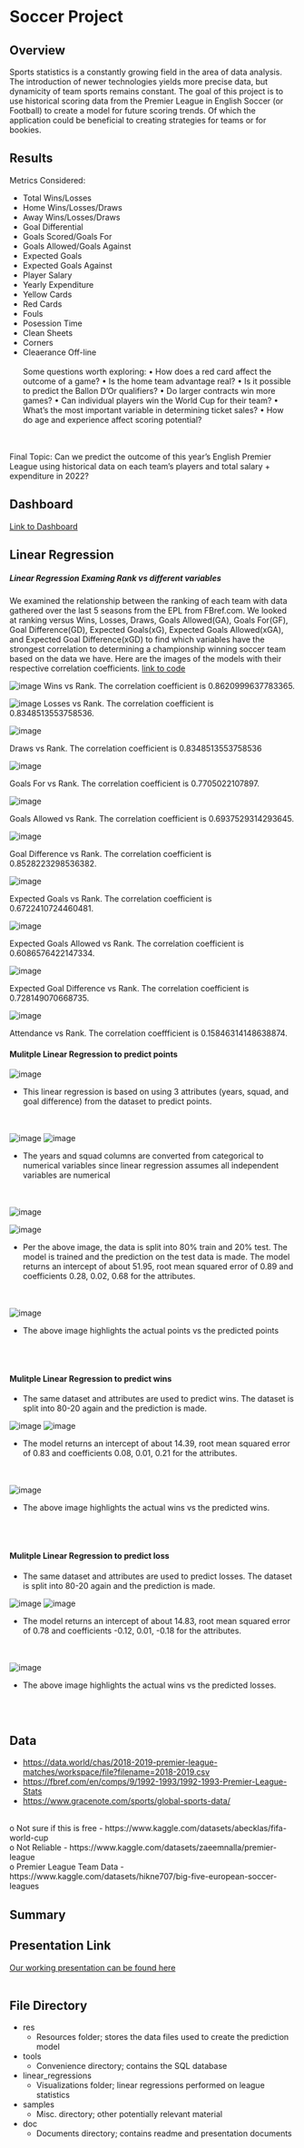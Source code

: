 # Soccer Project
## Overview
Sports statistics is a constantly growing field in the area of data analysis. The introduction of newer technologies yields more precise data, but dynamicity of team sports remains constant. The goal of this project is to use historical scoring data from the Premier League in English Soccer (or Football) to create a model for future scoring trends. Of which the application could be beneficial to creating strategies for teams or for bookies. 
## Results
Metrics Considered:
- Total Wins/Losses
- Home Wins/Losses/Draws
- Away Wins/Losses/Draws
- Goal Differential
- Goals Scored/Goals For
- Goals Allowed/Goals Against
- Expected Goals
- Expected Goals Against
- Player Salary
- Yearly Expenditure
- Yellow Cards
- Red Cards
- Fouls 
- Posession Time
- Clean Sheets
- Corners
- Cleaerance Off-line
<br/><br/>
Some questions worth exploring:
•	How does a red card affect the outcome of a game?
•	Is the home team advantage real?
•	Is it possible to predict the Ballon D’Or qualifiers?
•	Do larger contracts win more games?
•	Can individual players win the World Cup for their team?
•	What’s the most important variable in determining ticket sales?
•	How do age and experience affect scoring potential?

<br/><br/>
Final Topic: Can we predict the outcome of this year’s English Premier League using historical
data on each team’s players and total salary + expenditure in 2022?

## Dashboard
[Link to Dashboard](https://public.tableau.com/app/profile/edwin.yu7780/viz/EnglishPremierLeagueAnalytics/EPLAnalytics?publish=yes)

## Linear Regression

##### Linear Regression Examing Rank vs different variables

We examined the relationship between the ranking of each team with data gathered over the last 5 seasons from the EPL from FBref.com. We looked at ranking versus Wins, Losses, Draws, Goals Allowed(GA), Goals For(GF), Goal Difference(GD), Expected Goals(xG), Expected Goals Allowed(xGA), and Expected Goal Difference(xGD) to find which variables have the strongest correlation to determining a championship winning soccer team based on the data we have. Here are the images of the models with their respective correlation coefficients. [link to code](https://github.com/Trevor-Jackson94/soccer_project/tree/main/linear_regressions)

![image](https://github.com/Trevor-Jackson94/soccer_project/blob/5bb8234290b07a7417bf366ae9b33e79bfc40a63/images/Wins_linear_regression.png)
Wins vs Rank. The correlation coefficient is 0.8620999637783365.

![image](https://github.com/Trevor-Jackson94/soccer_project/blob/5bb8234290b07a7417bf366ae9b33e79bfc40a63/images/Losses_linear_regression.png)
Losses vs Rank. The correlation coefficient is 0.8348513553758536.

![image](https://github.com/Trevor-Jackson94/soccer_project/blob/5bb8234290b07a7417bf366ae9b33e79bfc40a63/images/Draws_linear_regression.png)

Draws vs Rank. The correlation coefficient is 0.8348513553758536

![image](https://github.com/Trevor-Jackson94/soccer_project/blob/5bb8234290b07a7417bf366ae9b33e79bfc40a63/images/GF_linear_regression.png)

Goals For vs Rank. The correlation coefficient is 0.7705022107897.

![image](https://github.com/Trevor-Jackson94/soccer_project/blob/5bb8234290b07a7417bf366ae9b33e79bfc40a63/images/GA_linear_regression.png)

Goals Allowed vs Rank. The correlation coefficient is 0.6937529314293645.

![image](https://github.com/Trevor-Jackson94/soccer_project/blob/5bb8234290b07a7417bf366ae9b33e79bfc40a63/images/GD_linear_regression.png)

Goal Difference vs Rank. The correlation coefficient is 0.8528223298536382.

![image](https://github.com/Trevor-Jackson94/soccer_project/blob/5bb8234290b07a7417bf366ae9b33e79bfc40a63/images/xG_linear_regression.png)

Expected Goals vs Rank. The correlation coefficient is 0.6722410724460481.

![image](https://github.com/Trevor-Jackson94/soccer_project/blob/5bb8234290b07a7417bf366ae9b33e79bfc40a63/images/xGA_linear_regression.png)

Expected Goals Allowed vs Rank. The correlation coefficient is 0.6086576422147334.

![image](https://github.com/Trevor-Jackson94/soccer_project/blob/5bb8234290b07a7417bf366ae9b33e79bfc40a63/images/xGD_linear_regression.png)

Expected Goal Difference vs Rank. The correlation coefficient is 0.728149070668735.

![image](https://github.com/Trevor-Jackson94/soccer_project/blob/b6235d0482080e0c49fb7024de9b288af2f1e2db/images/Attendance_linear_regression.png)

Attendance vs Rank. The correlation coeffficient is 0.15846314148638874.

#### Mulitple Linear Regression to predict points

![image](https://user-images.githubusercontent.com/102786356/189578018-a3e31e64-3b34-4f80-9400-52b7311c0b0f.png)

* This linear regression is based on using 3 attributes (years, squad, and goal difference) from the dataset to predict points. 

<br/><br/>
![image](https://user-images.githubusercontent.com/102786356/189578555-1411772d-94b2-43ec-9f5e-a053c908d0f2.png)
![image](https://user-images.githubusercontent.com/102786356/189578805-a3792d11-d7ca-4dbf-b755-530d49f30d9b.png)

* The years and squad columns are converted from categorical to numerical variables since linear regression assumes all independent variables are numerical

<br/><br/>
![image](https://user-images.githubusercontent.com/102786356/189579805-eb58cd04-9398-4f13-b815-730cf80211fd.png)

![image](https://user-images.githubusercontent.com/102786356/189579029-1b4d1df8-3ed0-48c0-b4e4-775a13dfecaa.png)

* Per the above image, the data is split into 80% train and 20% test. The model is trained and the prediction on the test data
is made. The model returns an intercept of about 51.95, root mean squared error of 0.89 and coefficients 0.28, 0.02, 0.68 for the attributes.

<br/><br/>
![image](https://user-images.githubusercontent.com/102786356/189579675-bc829ad9-3817-4e95-9ca3-1001325a5b1b.png)

* The above image highlights the actual points vs the predicted points 


<br/><br/>
#### Mulitple Linear Regression to predict wins
* The same dataset and attributes are used to predict wins. The dataset is split into 80-20 again and the prediction is made. 

![image](https://user-images.githubusercontent.com/102786356/189581047-f90e3d1c-8f76-42cd-944e-e3886e5b97bb.png)
![image](https://user-images.githubusercontent.com/102786356/189581192-5b4b3e21-a991-4ec5-843c-1c5b33b424ca.png)

* The model returns an intercept of about 14.39, root mean squared error of 0.83 and coefficients 0.08, 0.01, 0.21 for the attributes.

<br/><br/>
![image](https://user-images.githubusercontent.com/102786356/189581867-0be3a504-d5f5-4c35-b9b5-040d7b10d8ff.png)

* The above image highlights the actual wins vs the predicted wins. 

<br/><br/>
#### Mulitple Linear Regression to predict loss
* The same dataset and attributes are used to predict losses. The dataset is split into 80-20 again and the prediction is made.

![image](https://user-images.githubusercontent.com/102786356/189581047-f90e3d1c-8f76-42cd-944e-e3886e5b97bb.png)
![image](https://user-images.githubusercontent.com/102786356/189582629-c9f596f5-7b80-4462-a825-2a4716111e02.png)

* The model returns an intercept of about 14.83, root mean squared error of 0.78 and coefficients -0.12, 0.01, -0.18 for the attributes.

<br/><br/>
![image](https://user-images.githubusercontent.com/102786356/189582969-12d9fede-6646-4eb0-8d7c-97c3fbc963b5.png)

* The above image highlights the actual wins vs the predicted losses. 


<br/><br/>
## Data
-	https://data.world/chas/2018-2019-premier-league-matches/workspace/file?filename=2018-2019.csv
-	https://fbref.com/en/comps/9/1992-1993/1992-1993-Premier-League-Stats
-	https://www.gracenote.com/sports/global-sports-data/
<br/>
	o	Not sure if this is free
-	https://www.kaggle.com/datasets/abecklas/fifa-world-cup
<br/>
	o	Not Reliable
-	https://www.kaggle.com/datasets/zaeemnalla/premier-league
<br/>
	o	Premier League Team Data
-	https://www.kaggle.com/datasets/hikne707/big-five-european-soccer-leagues

## Summary

## Presentation Link
[Our working presentation can be found here](https://docs.google.com/presentation/d/16q0i6EGil841_25MqlL2akhZxyA9Bmx5/edit?usp=drivesdk&ouid=113605692926672352936&rtpof=true&sd=true)
<br/><br/>
## File Directory
-	res
	-	Resources folder; stores the data files used to create the prediction model
-	tools
	-	Convenience directory; contains the SQL database
-	linear_regressions
	-	Visualizations folder; linear regressions performed on league statistics
-	samples
	-	Misc. directory; other potentially relevant material
-	doc
	-	Documents directory; contains readme and presentation documents
